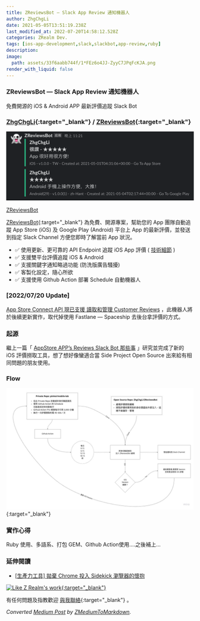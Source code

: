 ```yaml
---
title: ZReviewsBot — Slack App Review 通知機器人
author: ZhgChgLi
date: 2021-05-05T13:51:19.238Z
last_modified_at: 2022-07-20T14:58:12.528Z
categories: ZRealm Dev.
tags: [ios-app-development,slack,slackbot,app-review,ruby]
description: 
image:
  path: assets/33f6aabb744f/1*FEz6o4JJ-ZyyC7JPqFcKJA.png
render_with_liquid: false
---
```


### ZReviewsBot — Slack App Review 通知機器人

免費開源的 iOS & Android APP 最新評價追蹤 Slack Bot
### [ZhgChgLi](https://github.com/ZhgChgLi){:target="_blank"} / [ZReviewsBot](https://github.com/ZhgChgLi/ZReviewsBot){:target="_blank"}


![[ZReviewsBot](https://github.com/ZhgChgLi/ZReviewsBot){:target="_blank"}{:target="_blank"}](/assets/33f6aabb744f/1*FEz6o4JJ-ZyyC7JPqFcKJA.png)

[ZReviewsBot](https://github.com/ZhgChgLi/ZReviewsBot)

[ZReviewsBot](https://github.com/ZhgChgLi/ZReviewsBot){:target="_blank"} 為免費、開源專案，幫助您的 App 團隊自動追蹤 App Store \(iOS\) 及 Google Play \(Android\) 平台上 App 的最新評價，並發送到指定 Slack Channel 方便您即時了解當前 App 狀況。
- ✅ 使用更新、更可靠的 API Endpoint 追蹤 iOS App 評價 \( [技術細節](../cb0c68c33994) \)
- ✅ 支援雙平台評價追蹤 iOS & Android
- ✅ 支援關鍵字通知略過功能 \(防洗版廣告騷擾\)
- ✅ 客製化設定，隨心所欲
- ✅ 支援使用 Github Action 部署 Schedule 自動機器人

### [2022/07/20 Update\]

[App Store Connect API 現已支援 讀取和管理 Customer Reviews](../f1365e51902c) ，此機器人將於後續更新實作，取代掉使用 Fastlane — Spaceship 去後台拿評價的方式。
### 起源

繼上一篇「 [AppStore APP’s Reviews Slack Bot 那些事](../cb0c68c33994) 」研究並完成了新的 iOS 評價撈取工具，想了想好像蠻適合當 Side Project Open Source 出來給有相同問題的朋友使用。
### Flow


![](/assets/33f6aabb744f/1*1JfLrDYEhoJ7Q_mfnTmzlw.jpeg){:target="_blank"}

### 實作心得

Ruby 使用、多語系、打包 GEM、Github Action使用…\.之後補上…
### 延伸閱讀
- [[生產力工具\] 拋棄 Chrome 投入 Sidekick 瀏覽器的懷抱](https://medium.com/zrealm-life/%E7%94%9F%E7%94%A2%E5%8A%9B%E5%B7%A5%E5%85%B7-%E6%8B%8B%E6%A3%84-chrome-%E6%8A%95%E5%85%A5-sidekick-%E7%80%8F%E8%A6%BD%E5%99%A8%E7%9A%84%E6%87%B7%E6%8A%B1-118e924a1477)



[![Like Z Realm's work](https://button.like.co/images/og/likebutton.png "Like Z Realm's work"){:target="_blank"}](https://button.like.co/zhgchgli)


有任何問題及指教歡迎 [與我聯絡](https://www.zhgchg.li/contact){:target="_blank"} 。



_Converted [Medium Post](https://medium.com/zrealm-ios-dev/zreviewsbot-slack-app-review-%E9%80%9A%E7%9F%A5%E6%A9%9F%E5%99%A8%E4%BA%BA-33f6aabb744f) by [ZMediumToMarkdown](https://github.com/ZhgChgLi/ZMediumToMarkdown)._
